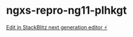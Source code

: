 # ngxs-repro-ng11-plhkgt

[Edit in StackBlitz next generation editor ⚡️](https://stackblitz.com/~/github.com/andrew-onix/ngxs-repro-ng11-plhkgt)